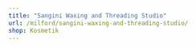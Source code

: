 ```yaml
---
title: "Sangini Waxing and Threading Studio"
url: /milford/sangini-waxing-and-threading-studio/
shop: Kosmetik
---
```

